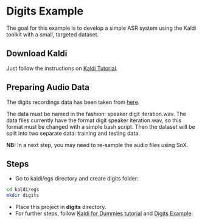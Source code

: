 # Digits Example

The goal for this example is to develop a simple ASR system using the Kaldi toolkit with a small, targeted dataset.

## Download Kaldi

Just follow the instructions on [Kaldi Tutorial](https://www.eleanorchodroff.com/tutorial/kaldi/installation.html).

## Preparing Audio Data

The digits recordings data has been taken from [here](https://github.com/Jakobovski/free-spoken-digit-dataset/tree/master/recordings).

The data must be named in the fashion: speaker digit iteration.wav. The data files currently have the format digit speaker iteration.wav, so this format must be changed with a simple bash script. Then the dataset will be split into two separate data: training and testing data.

**NB:**  In a next step, you may need to re-sample the audio files using SoX.

## Steps
* Go to kaldi/egs directory and create digits folder:
```bash
cd kaldi/egs
mkdir digits
```
* Place this project in **digits** directory.
* For further steps, follow [Kaldi for Dummies tutorial](http://kaldi-asr.org/doc/kaldi_for_dummies.html) and [Digits Example](http://madelinebriere.com/wp-content/uploads/2018/02/Independent_Study_Part_2-2.pdf).
